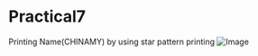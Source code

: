 # Practical7
Printing Name(CHINAMY)  by using star pattern printing
![Image](https://github.com/user-attachments/assets/cf9b0f56-1c31-4518-97d4-59ca8454f9e3)
